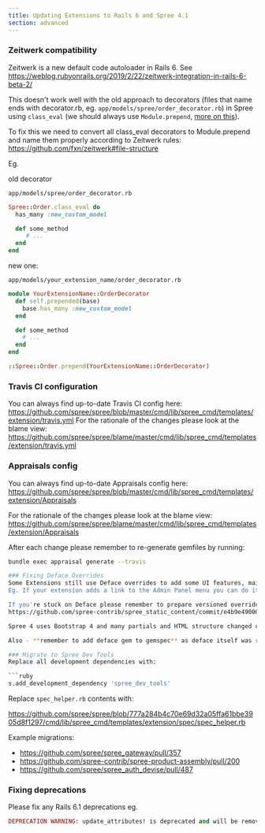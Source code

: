 ```yaml
---
title: Updating Extensions to Rails 6 and Spree 4.1
section: advanced
---
```


### Zeitwerk compatibility

Zeitwerk is a new default code autoloader in Rails 6. See https://weblog.rubyonrails.org/2019/2/22/zeitwerk-integration-in-rails-6-beta-2/

This doesn't work well with the old approach to decorators (files that name ends with decorator.rb, eg. `app/models/spree/order_decorator.rb`) in Spree using `class_eval` (we should always use `Module.prepend`, [more on this](https://medium.com/@leo_hetsch/ruby-modules-include-vs-prepend-vs-extend-f09837a5b073)).

To fix this we need to convert all class_eval decorators to Module.prepend and name them properly according to Zeitwerk rules: https://github.com/fxn/zeitwerk#file-structure

Eg.

old decorator

`app/models/spree/order_decorator.rb`
```ruby
Spree::Order.class_eval do
  has_many :new_custom_model

  def some_method
     # ...
  end
end
```

new one:

`app/models/your_extension_name/order_decorator.rb`
```ruby
module YourExtensionName::OrderDecorator
  def self.prepended(base)
    base.has_many :new_custom_model
  end

  def some_method
    # ...
  end
end

::Spree::Order.prepend(YourExtensionName::OrderDecorator)
```

###  Travis CI configuration
You can always find up-to-date Travis CI config here: https://github.com/spree/spree/blob/master/cmd/lib/spree_cmd/templates/extension/travis.yml
For the rationale of the changes please look at the blame view: https://github.com/spree/spree/blame/master/cmd/lib/spree_cmd/templates/extension/travis.yml

### Appraisals config
You can always find up-to-date Appraisals config here: https://github.com/spree/spree/blob/master/cmd/lib/spree_cmd/templates/extension/Appraisals

For the rationale of the changes please look at the blame view: https://github.com/spree/spree/blame/master/cmd/lib/spree_cmd/templates/extension/Appraisals

After each change please remember to re-generate gemfiles by running:

```bash
bundle exec appraisal generate --travis

### Fixing Deface Overrides
Some Extensions still use Deface overrides to add some UI features, mainly in the admin panel. Deface isn't recommended. If you can use other methods.
Eg. If your extension adds a link to the Admin Panel menu you can do it this way https://guides.spreecommerce.org/developer/customization/view.html#adding-new-links-to-the-admin-panel-menu

If you're stuck on Deface please remember to prepare versioned overrides for both Spree 3.x and 4.x, eg.
https://github.com/spree-contrib/spree_static_content/commit/e4b9e4900024235158d0ec1a48a100b4732348ef

Spree 4 uses Bootstrap 4 and many partials and HTML structure changed compared to Spree 3.x.

Also - **remember to add deface gem to gemspec** as deface itself was removed as a dependency of Spree. eg. https://github.com/spree/spree_auth_devise/commit/d729689ca87d8586e541ffcc865ef1e0a5a79fe4

### Migrate to Spree Dev Tools
Replace all development dependencies with:

```ruby
s.add_development_dependency 'spree_dev_tools'
```

Replace `spec_helper.rb` contents with:

https://github.com/spree/spree/blob/777a284b4c70e69d32a05ffa61bbe3905d8f1297/cmd/lib/spree_cmd/templates/extension/spec/spec_helper.rb

Example migrations:

* https://github.com/spree/spree_gateway/pull/357
* https://github.com/spree-contrib/spree-product-assembly/pull/200
* https://github.com/spree/spree_auth_devise/pull/487

### Fixing deprecations
Please fix any Rails 6.1 deprecations eg.

```ruby
DEPRECATION WARNING: update_attributes! is deprecated and will be removed from Rails 6.1 (please, use update! instead)
```
